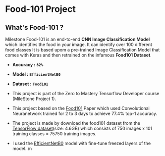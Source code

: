 # Food-101 Project
## What's Food-101 ?

Milestone Food-101 is an end-to-end **CNN Image Classification Model** which identifies the food in your image. 
It can identify over 100 different food classes
It is based upom a pre-trained Image Classification Model that comes with Keras and then retrained on the infamous **Food101 Dataset**.

* **Accuracy :** **`82%`**
* **Model :** **`EfficientNetB0`**
* **Dataset :** **`Food101`**

* This project is part of the Zero to Mastery Tensorflow Developer course (MileStone Project 1).
* This project based on the [Food101](https://data.vision.ee.ethz.ch/cvl/datasets_extra/food-101/) Paper which used Convolutional Neuranetwork trained for 2 to 3 days to achieve 77.4% top-1 accuracy.
* The project is made by download the food101 dataset from the [TensorFlow dataset](https://www.tensorflow.org/datasets/catalog/food101)(size: 4.6GB) which consists of 750 images x 101 training classes = 75750 training images.
* I used the [EfficientNetB0](https://github.com/helloitsdaksh/Tensorflow_colab/blob/main/07_food_vision_milestone_project_1.ipynb) model with fine-tune freezed layers of the model. \n
